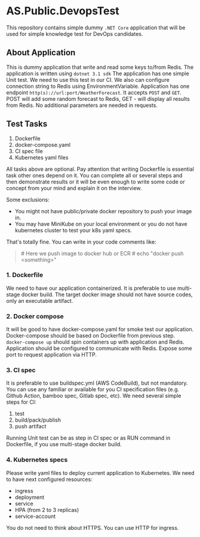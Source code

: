 # AS.Public.DevopsTest

This repository contains simple dummy `.NET Core` application that will be used for simple knowledge test for DevOps candidates. 

## About Application
This is dummy application that write and read some keys to/from Redis. The application is written using `dotnet 3.1 sdk`  The application has one simple Unit test. We need to use this test in our CI. We also can configure connection string to Redis using EnvironmentVariable.
Application has one endpoint `http(s)://url:port/WeatherForecast`. It accepts `POST` and `GET`. POST will add some random forecast to Redis, GET - will display all results from Redis. No additional parameters are needed in requests.

## Test Tasks
1. Dockerfile
2. docker-compose.yaml
3. CI spec file
4. Kubernetes yaml files

All tasks above are optional. Pay attention that writing Dockerfile is essential task other ones depend on it. You can complete all or several steps and then demonstrate results or it will be even enough to write some code or concept from your mind and explain it on the interview. 

Some exclusions: 

* You might not have public/private docker repository to push your image in.
* You may have MiniKube on your local environment or you do not have kubernetes cluster to test your k8s yaml specs.

That's totally fine. You can write in your code comments like: 

> \# Here we push image to docker hub or ECR
> \# echo "docker push \<something\>"
    
### 1. Dockerfile
We need to have our application containerized. It is preferable to use multi-stage docker build. The target docker image should not have source codes, only an executable artifact. 

### 2. Docker compose
It will be good to have docker-compose.yaml for smoke test our application. Docker-compose should be based on Dockerfile from previous step.  `docker-compose up` should spin containers up with application and Redis. Application should be configured to communicate with Redis. Expose some port to request application via HTTP.

### 3. CI spec
It is preferable to use buildspec.yml (AWS CodeBuild), but not mandatory. You can use any familiar or available for you CI specification files (e.g. Github Action, bamboo spec, Gitlab spec, etc). We need several simple steps for CI: 

1. test
2. build/pack/publish
3. push artifact
 
Running Unit test can be as step in CI spec or as RUN command in Dockerfile, if you use multi-stage docker build.

### 4. Kubernetes specs
Please write yaml files to deploy current application to Kubernetes. 
We need to have next configured resources:

* ingress
* deployment
* service
* HPA (from 2 to 3 replicas)
* service-account

You do not need to think about HTTPS. You can use HTTP for ingress.